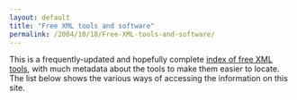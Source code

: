 ```yaml
---
layout: default
title: "Free XML tools and software"
permalink: /2004/10/18/Free-XML-tools-and-software/
---
```


<P>This is a frequently-updated and hopefully complete <A class="" href="http://www.garshol.priv.no/download/xmltools/" target=_blank>index of free XML tools</A>, with much metadata about the tools to make them easier to locate. The list below shows the various ways of accessing the information on this site. </P>